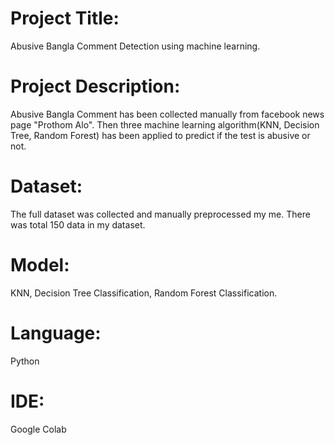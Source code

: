 # Project Title: 
 Abusive Bangla Comment Detection using
machine learning.

# Project Description: 
Abusive Bangla Comment has been collected
manually from facebook news page "Prothom Alo". Then three 
machine learning algorithm(KNN, Decision Tree, Random Forest)
has been applied to predict if the test is abusive or not.

# Dataset:
The full dataset was collected and manually preprocessed my me. There was total 150 data in my dataset. 

# Model:
KNN, Decision Tree Classification, Random Forest 
Classification.

# Language: 
 Python

# IDE: 
Google Colab
